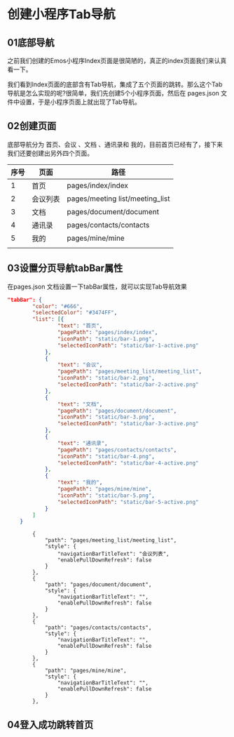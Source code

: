 # 创建小程序Tab导航

## 01底部导航

之前我们创建的Emos小程序Index页面是很简陋的，真正的index页面我们来认真看一下。





我们看到Index页面的底部含有Tab导航，集成了五个页面的跳转。那么这个Tab导航是怎么实现的呢?很简单，我们先创建5个小程序页面，然后在 pages.json 文件中设置，于是小程序页面上就出现了Tab导航。

## 02创建页面

底部导航分为 首页、会议 、文档 、通讯录和 我的，目前首页已经有了，接下来我们还要创建出另外四个页面。

| 序号 | 页面     | 路径                            |
| ---- | -------- | ------------------------------- |
| 1    | 首页     | pages/index/index               |
| 2    | 会议列表 | pages/meeting list/meeting_list |
| 3    | 文档     | pages/document/document         |
| 4    | 通讯录   | pages/contacts/contacts         |
| 5    | 我的     | pages/mine/mine                 |
|      |          |                                 |



## 03设置分页导航tabBar属性

在pages.json 文档设置一下tabBar属性，就可以实现Tab导航效果

```json
"tabBar": {
		"color": "#666",
		"selectedColor": "#3474FF",
		"list": [{
				"text": "首页",
				"pagePath": "pages/index/index",
				"iconPath": "static/bar-1.png",
				"selectedIconPath": "static/bar-1-active.png"
			},
			{
				"text": "会议",
				"pagePath": "pages/meeting_list/meeting_list",
				"iconPath": "static/bar-2.png",
				"selectedIconPath": "static/bar-2-active.png"
			},
			{
				"text": "文档",
				"pagePath": "pages/document/document",
				"iconPath": "static/bar-3.png",
				"selectedIconPath": "static/bar-3-active.png"
			},
			{
				"text": "通讯录",
				"pagePath": "pages/contacts/contacts",
				"iconPath": "static/bar-4.png",
				"selectedIconPath": "static/bar-4-active.png"
			},
			{
				"text": "我的",
				"pagePath": "pages/mine/mine",
				"iconPath": "static/bar-5.png",
				"selectedIconPath": "static/bar-5-active.png"
			}
		]
	}
```



```
		{
			"path": "pages/meeting_list/meeting_list",
			"style": {
				"navigationBarTitleText": "会议列表",
				"enablePullDownRefresh": false
			}
		},
		{
			"path": "pages/document/document",
			"style": {
				"navigationBarTitleText": "",
				"enablePullDownRefresh": false
			}
		},
		{
			"path": "pages/contacts/contacts",
			"style": {
				"navigationBarTitleText": "",
				"enablePullDownRefresh": false
			}
		},
		{
			"path": "pages/mine/mine",
			"style": {
				"navigationBarTitleText": "",
				"enablePullDownRefresh": false
			}
		},
```



## 04登入成功跳转首页

















